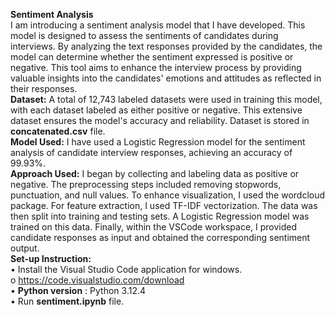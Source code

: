 **Sentiment Analysis**<br>
I am introducing a sentiment analysis model that I have developed. This model is designed to assess the sentiments of candidates during interviews. By analyzing the text responses provided by the candidates, the model can determine whether the sentiment expressed is positive or negative.  This tool aims to enhance the interview process by providing valuable insights into the candidates' emotions and attitudes as reflected in their responses.<br>
**Dataset:** A total of 12,743 labeled datasets were used in training this model, with each dataset labeled as either positive or negative. This extensive dataset ensures the model's accuracy and reliability. Dataset is stored in **concatenated.csv** file.<br>
**Model Used:** I have used a Logistic Regression model for the sentiment analysis of candidate interview responses, achieving an accuracy of 99.93%.<br>
**Approach Used:** I began by collecting and labeling data as positive or negative. The preprocessing steps included removing stopwords, punctuation, and null values. To enhance visualization, I used the wordcloud package. For feature extraction, I used TF-IDF vectorization. The data was then split into training and testing sets. A Logistic Regression model was trained on this data. Finally, within the VSCode workspace, I provided candidate responses as input and obtained the corresponding sentiment output.<br>
**Set-up Instruction:**<br>
•	Install the Visual Studio Code application for windows.<br>
    o	https://code.visualstudio.com/download<br>
•	**Python version** : Python 3.12.4<br>
•	Run **sentiment.ipynb** file.<br>
